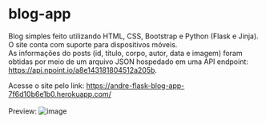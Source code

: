 # blog-app

Blog simples feito utilizando HTML, CSS, Bootstrap e Python (Flask e Jinja). O site conta com suporte para dispositivos móveis. <br>
As informações do posts (id, título, corpo, autor, data e imagem) foram obtidas por meio de um arquivo JSON hospedado em uma API endpoint: https://api.npoint.io/a8e143181804512a205b. 

Acesse o site pelo link: https://andre-flask-blog-app-7f6d10b6e1b0.herokuapp.com/ <br><br>
Preview:
![image](https://github.com/otaldoandre/blog-app/assets/67601521/b3264d51-d29f-45fb-bb54-390b38fd57c3)

